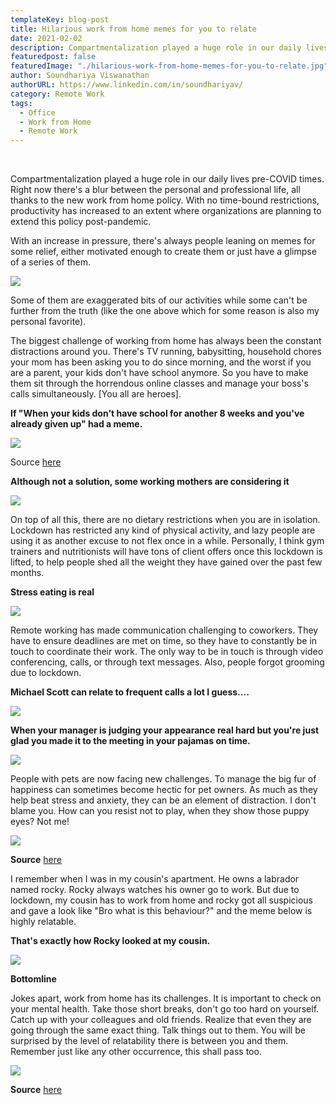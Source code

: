 ```yaml
---
templateKey: blog-post
title: Hilarious work from home memes for you to relate
date: 2021-02-02
description: Compartmentalization played a huge role in our daily lives pre-COVID times. Right now there's a blur between the personal and professional life, all thanks to the new work from home policy. 
featuredpost: false
featuredImage: "./hilarious-work-from-home-memes-for-you-to-relate.jpg"
author: Soundhariya Viswanathan
authorURL: https://www.linkedin.com/in/soundhariyav/
category: Remote Work 
tags:
  - Office 
  - Work from Home
  - Remote Work
---
```


<!--StartFragment-->
<br>

Compartmentalization played a huge role in our daily lives pre-COVID times. Right now there's a blur between the personal and professional life, all thanks to the new work from home policy. With no time-bound restrictions, productivity has increased to an extent where organizations are planning to extend this policy post-pandemic.

With an increase in pressure, there's always people leaning on memes for some relief, either motivated enough to create them or just have a glimpse of a series of them.

![](./hilarious-work-from-home-memes-for-you-to-relate-1.jpg)

Some of them are exaggerated bits of our activities while some can't be further from the truth (like the one above which for some reason is also my personal favorite).

The biggest challenge of working from home has always been the constant distractions around you. There's TV running, babysitting, household chores your mom has been asking you to do since morning, and the worst if you are a parent, your kids don't have school anymore. So you have to make them sit through the horrendous online classes and manage your boss's calls simultaneously. [You all are heroes].

**If &quot;When your kids don't have school for another 8 weeks and you've already given up&quot; had a meme.**

![](./hilarious-work-from-home-memes-for-you-to-relate-4.jpg)

Source <a href="https://productcoalition.com/15-working-from-home-memes-to-brighten-up-your-day-da75634aa79" target="_blank"  rel="noreferrer">here</a>

**Although not a solution, some working mothers are considering it**

![](./hilarious-work-from-home-memes-for-you-to-relate-5.jpg)

On top of all this, there are no dietary restrictions when you are in isolation. Lockdown has restricted any kind of physical activity, and lazy people are using it as another excuse to not flex once in a while. Personally, I think gym trainers and nutritionists will have tons of client offers once this lockdown is lifted, to help people shed all the weight they have gained over the past few months.

**Stress eating is real**

![](./hilarious-work-from-home-memes-for-you-to-relate-2.jpg)

Remote working has made communication challenging to coworkers. They have to ensure deadlines are met on time, so they have to constantly be in touch to coordinate their work. The only way to be in touch is through video conferencing, calls, or through text messages. Also, people forgot grooming due to lockdown.

**Michael Scott can relate to frequent calls a lot I guess….**

![](./hilarious-work-from-home-memes-for-you-to-relate-3.jpg)

**When your manager is judging your appearance real hard but you're just glad you made it to the meeting in your pajamas on time.**

![](./hilarious-work-from-home-memes-for-you-to-relate-6.jpg)

People with pets are now facing new challenges. To manage the big fur of happiness can sometimes become hectic for pet owners. As much as they help beat stress and anxiety, they can be an element of distraction. I don't blame you. How can you resist not to play, when they show those puppy eyes? Not me!

![](./hilarious-work-from-home-memes-for-you-to-relate-7.jpg)

**Source** <a href="https://www.boredpanda.com/funny-pics-dogs-snapchat/?media_id=1320697&amp;utm_source=in.pinterest&amp;utm_medium=referral&amp;utm_campaign=organic" target="_blank"  rel="noreferrer">here</a>

I remember when I was in my cousin's apartment. He owns a labrador named rocky. Rocky always watches his owner go to work. But due to lockdown, my cousin has to work from home and rocky got all suspicious and gave a look like &quot;Bro what is this behaviour?&quot; and the meme below is highly relatable.

**That's exactly how Rocky looked at my cousin.**

![](./hilarious-work-from-home-memes-for-you-to-relate-8.jpg)


**Bottomline**

Jokes apart, work from home has its challenges. It is important to check on your mental health. Take those short breaks, don't go too hard on yourself. Catch up with your colleagues and old friends. Realize that even they are going through the same exact thing. Talk things out to them. You will be surprised by the level of relatability there is between you and them. Remember just like any other occurrence, this shall pass too.

![](./hilarious-work-from-home-memes-for-you-to-relate-9.jpg)

**Source**   <a href="https://imgflip.com/i/1qst7s" target="_blank"  rel="noreferrer">here</a>


<!--EndFragment-->
